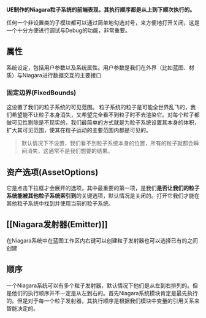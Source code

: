 **UE制作的Niagara粒子系统的前端表现，其执行顺序都是从上到下顺次执行的。**

任何一个非设置类的子模块都可以通过简单地勾选对号，来方便地打开关闭，这是一个十分方便进行调试与Debug的功能，非常重要。

## 属性
系统设定，包括用户参数以及系统属性。用户参数是我们在外界（比如蓝图、材质）与Niagara进行数据交互的主要接口
### 固定边界(FixedBounds)
这设置了我们的粒子系统的可见范围。
粒子系统的粒子是可能全世界乱飞的，我们希望能不让粒子本身消失，又希望完全看不到粒子时不去渲染它。对每个粒子都做可见性剔除是不现实的，我们最简单的方式就是为粒子系统设置其本身的体积，扩大其可见范围，使其在粒子运动的主要范围内都是可见的。
> 默认情况下不设置，我们看不到粒子系统本身的位置，所有的粒子就都会瞬间消失，这通常不是我们想要的结果。

## 资产选项(AssetOptions)
它是点击下拉框才会展开的选项，其中最重要的第一项，是我们**是否让我们的粒子系统能被其他粒子系统索引到**的关键选项，默认情况是关闭的。打开它我们才能在其他粒子系统中找到并使用当前的粒子系统。

## [[Niagara发射器(Emitter)]]
在Niagara系统中在蓝图工作区内右键可以创建粒子发射器也可以选择已有的之间创建

## 顺序
一个Niagara系统可以有多个粒子发射器，默认情况下他们是从左到右排列的。但是他们的执行顺序并不一定是从左到右的。首先Niagara系统模块肯定是最先执行的。但是对于每一个粒子发射器，其执行顺序是根据我们模块中变量的引用关系来智能决定的。